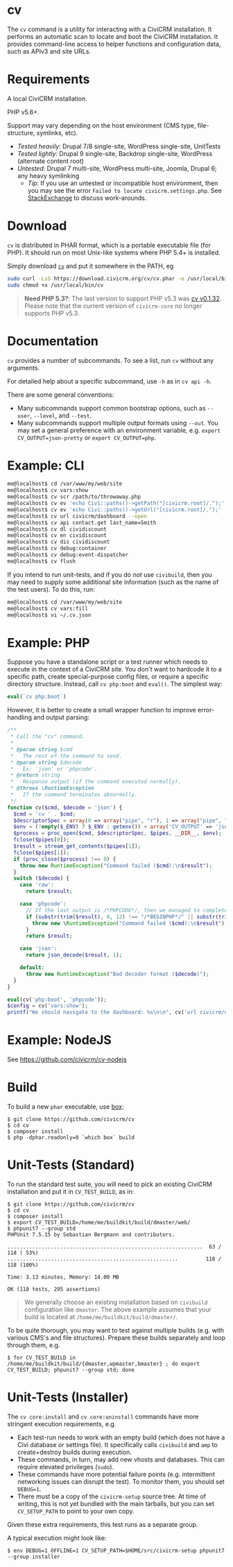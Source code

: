 cv
==

The `cv` command is a utility for interacting with a CiviCRM installation. It performs an automatic scan to locate and boot the CiviCRM installation. It provides command-line access to helper functions and configuration data, such as APIv3 and site URLs.

Requirements
============

A local CiviCRM installation.

PHP v5.6+.

Support may vary depending on the host environment (CMS type, file-structure, symlinks, etc).
 * *Tested heavily*: Drupal 7/8 single-site, WordPress single-site, UnitTests
 * *Tested lightly*: Drupal 9 single-site, Backdrop single-site, WordPress (alternate content root)
 * *Untested*: Drupal 7 multi-site, WordPress multi-site, Joomla, Drupal 6; any heavy symlinking
   * *Tip*: If you use an untested or incompatible host environment, then you may see the error `Failed to locate civicrm.settings.php`. See [StackExchange](http://civicrm.stackexchange.com/questions/12732/civix-reports-failed-to-locate-civicrm-settings-php) to discuss work-arounds.

Download
========

`cv` is distributed in PHAR format, which is a portable executable file (for PHP). It should run on most Unix-like systems where PHP 5.4+ is installed.

Simply download [`cv`](https://download.civicrm.org/cv/cv.phar) and put it somewhere in the PATH, eg

```bash
sudo curl -LsS https://download.civicrm.org/cv/cv.phar -o /usr/local/bin/cv
sudo chmod +x /usr/local/bin/cv
```

> __Need PHP 5.3?__: The last version to support PHP v5.3 was [cv v0.1.32](https://download.civicrm.org/cv/cv.phar-2018-01-11-8dd41af7).
> Please note that the current version of `civicrm-core` no longer supports PHP v5.3.

Documentation
=============

`cv` provides a number of subcommands. To see a list, run `cv` without any arguments.

For detailed help about a specific subcommand, use `-h` as in `cv api -h`.

There are some general conventions:
 * Many subcommands support common bootstrap options, such as `--user`,
   `--level`, and `--test`.
 * Many subcommands support multiple output formats using `--out`. You may
   set a general preference with an environment variable, e.g.
   `export CV_OUTPUT=json-pretty` or `export CV_OUTPUT=php`.

Example: CLI
============

```bash
me@localhost$ cd /var/www/my/web/site
me@localhost$ cv vars:show
me@localhost$ cv scr /path/to/throwaway.php
me@localhost$ cv ev 'echo Civi::paths()->getPath("[civicrm.root]/.");'
me@localhost$ cv ev 'echo Civi::paths()->getUrl("[civicrm.root]/.");'
me@localhost$ cv url civicrm/dashboard --open
me@localhost$ cv api contact.get last_name=Smith
me@localhost$ cv dl cividiscount
me@localhost$ cv en cividiscount
me@localhost$ cv dis cividiscount
me@localhost$ cv debug:container
me@localhost$ cv debug:event-dispatcher
me@localhost$ cv flush
```

If you intend to run unit-tests, and if you do *not* use `civibuild`,
then you may need to supply some additional site information (such as
the name of the test users). To do this, run:

```bash
me@localhost$ cd /var/www/my/web/site
me@localhost$ cv vars:fill
me@localhost$ vi ~/.cv.json
```

Example: PHP
============

Suppose you have a standalone script or a test runner which needs to execute
in the context of a CiviCRM site.  You don't want to hardcode it to a
specific path, create special-purpose config files, or require a specific
directory structure.  Instead, call `cv php:boot` and `eval()`. The simplest way:

```php
eval(`cv php:boot`)
```

However, it is better to create a small wrapper function to improve error-handling
and output parsing:

```php
/**
 * Call the "cv" command.
 *
 * @param string $cmd
 *   The rest of the command to send.
 * @param string $decode
 *   Ex: 'json' or 'phpcode'.
 * @return string
 *   Response output (if the command executed normally).
 * @throws \RuntimeException
 *   If the command terminates abnormally.
 */
function cv($cmd, $decode = 'json') {
  $cmd = 'cv ' . $cmd;
  $descriptorSpec = array(0 => array("pipe", "r"), 1 => array("pipe", "w"), 2 => STDERR);
  $env = (!empty($_ENV) ? $_ENV : getenv()) + array('CV_OUTPUT' => 'json');
  $process = proc_open($cmd, $descriptorSpec, $pipes, __DIR__, $env);
  fclose($pipes[0]);
  $result = stream_get_contents($pipes[1]);
  fclose($pipes[1]);
  if (proc_close($process) !== 0) {
    throw new RuntimeException("Command failed ($cmd):\n$result");
  }
  switch ($decode) {
    case 'raw':
      return $result;

    case 'phpcode':
      // If the last output is /*PHPCODE*/, then we managed to complete execution.
      if (substr(trim($result), 0, 12) !== "/*BEGINPHP*/" || substr(trim($result), -10) !== "/*ENDPHP*/") {
        throw new \RuntimeException("Command failed ($cmd):\n$result");
      }
      return $result;

    case 'json':
      return json_decode($result, 1);

    default:
      throw new RuntimeException("Bad decoder format ($decode)");
  }
}

eval(cv('php:boot', 'phpcode'));
$config = cv('vars:show');
printf("We should navigate to the dashboard: %s\n\n", cv('url civicrm/dashboard'));
```

Example: NodeJS
===============

See https://github.com/civicrm/cv-nodejs

Build
=====

To build a new `phar` executable, use [box](http://box-project.github.io/box2/):

```
$ git clone https://github.com/civicrm/cv
$ cd cv
$ composer install
$ php -dphar.readonly=0 `which box` build
```

Unit-Tests (Standard)
=====================

To run the standard test suite, you will need to pick an existing CiviCRM
installation and put it in `CV_TEST_BUILD`, as in:

```
$ git clone https://github.com/civicrm/cv
$ cd cv
$ composer install
$ export CV_TEST_BUILD=/home/me/buildkit/build/dmaster/web/
$ phpunit7 --group std
PHPUnit 7.5.15 by Sebastian Bergmann and contributors.

...............................................................  63 / 118 ( 53%)
.......................................................         118 / 118 (100%)

Time: 3.13 minutes, Memory: 14.00 MB

OK (118 tests, 295 assertions)
```

> We generally choose an existing installation based on `civibuild`
> configuration like `dmaster`. The above example assumes that your
> build is located at `/home/me/buildkit/build/dmaster/`.


To be quite thorough, you may want to test against multiple builds (e.g.
with various CMS's and file structures).  Prepare these builds separately
and loop through them, e.g.

```
$ for CV_TEST_BUILD in /home/me/buildkit/build/{dmaster,wpmaster,bmaster} ; do export CV_TEST_BUILD; phpunit7 --group std; done
```

Unit-Tests (Installer)
======================

The `cv core:install` and `cv core:uninstall` commands have more stringent execution requirements, e.g.

* Each test-run needs to work with an empty build (which does not have a Civi database or settings file).
  It specifically calls `civibuild` and `amp` to create+destroy builds during execution.
* These commands, in turn, may add new vhosts and databases. This can require elevated privileges (`sudo`).
* These commands have more potential failure points (e.g. intermittent networking issues can disrupt
  the test). To monitor them, you should set `DEBUG=1`.
* There must be a copy of the `civicrm-setup` source tree.  At time of writing, this is not yet bundled with
  the main tarballs, but you can set `CV_SETUP_PATH` to point to your own copy.

Given these extra requirements, this test runs as a separate group.

A typical execution might look like:

```
$ env DEBUG=1 OFFLINE=1 CV_SETUP_PATH=$HOME/src/civicrm-setup phpunit7 --group installer
```
